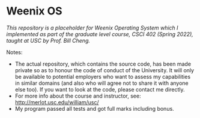 # Weenix OS
*This repository is a placeholder for Weenix Operating System which I implemented as part of the graduate level course, CSCI 402 (Spring 2022), taught at USC by Prof. Bill Cheng.*

Notes:
- The actual repository, which contains the source code, has been made private so as to honour the code of conduct of the University. It will only be available to potential employers who want to assess my capabilities in similar domains (and also who will agree not to share it with anyone else too). If you want to look at the code, please contact me directly.
- For more info about the course and instructor, see: http://merlot.usc.edu/william/usc/
- My program passed all tests and got full marks including bonus.

